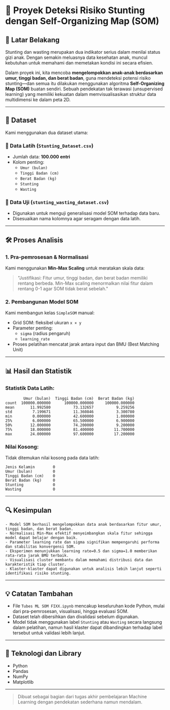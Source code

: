 # 🌱 Proyek Deteksi Risiko Stunting dengan Self-Organizing Map (SOM)

## 📘 Latar Belakang
Stunting dan wasting merupakan dua indikator serius dalam menilai status gizi anak. Dengan semakin meluasnya data kesehatan anak, muncul kebutuhan untuk memahami dan memetakan kondisi ini secara efisien.

Dalam proyek ini, kita mencoba **mengelompokkan anak-anak berdasarkan umur, tinggi badan, dan berat badan**, guna mendeteksi potensi risiko stunting—dan semua itu dilakukan menggunakan algoritma **Self-Organizing Map (SOM)** buatan sendiri. Sebuah pendekatan tak terawasi (unsupervised learning) yang memiliki kekuatan dalam memvisualisasikan struktur data multidimensi ke dalam peta 2D.

---

## 📂 Dataset

Kami menggunakan dua dataset utama:

### 🔹 Data Latih (`Stunting_Dataset.csv`)
- Jumlah data: **100.000 entri**
- Kolom penting:
  - `Umur (bulan)`
  - `Tinggi Badan (cm)`
  - `Berat Badan (kg)`
  - `Stunting`
  - `Wasting`

### 🔹 Data Uji (`stunting_wasting_dataset.csv`)
- Digunakan untuk menguji generalisasi model SOM terhadap data baru.
- Disesuaikan nama kolomnya agar seragam dengan data latih.

---

## 🛠️ Proses Analisis

### 1. **Pra-pemrosesan & Normalisasi**
Kami menggunakan **Min-Max Scaling** untuk meratakan skala data:

> "Justifikasi: Fitur umur, tinggi badan, dan berat badan memiliki rentang berbeda. Min-Max scaling menormalkan nilai fitur dalam rentang 0-1 agar SOM tidak berat sebelah."

### 2. **Pembangunan Model SOM**
Kami membangun kelas `SimpleSOM` manual:
- Grid SOM: fleksibel ukuran `x × y`
- Parameter penting:
  - `sigma` (radius pengaruh)
  - `learning_rate`
- Proses pelatihan mencatat jarak antara input dan BMU (Best Matching Unit)

---

## 📊 Hasil dan Statistik

### Statistik Data Latih:
```
        Umur (bulan)  Tinggi Badan (cm)  Berat Badan (kg)
count  100000.000000      100000.000000     100000.000000
mean       11.992580          73.132657          9.259256
std         7.199671          11.360846          3.300780
min         0.000000          42.600000          1.000000
25%         6.000000          65.500000          6.900000
50%        12.000000          74.200000          9.200000
75%        18.000000          81.400000         11.700000
max        24.000000          97.600000         17.200000
```

### Nilai Kosong:
Tidak ditemukan nilai kosong pada data latih:
```
Jenis Kelamin        0
Umur (bulan)         0
Tinggi Badan (cm)    0
Berat Badan (kg)     0
Stunting             0
Wasting              0
```

---

## 🔍 Kesimpulan

```
- Model SOM berhasil mengelompokkan data anak berdasarkan fitur umur, tinggi badan, dan berat badan.
- Normalisasi Min-Max efektif menyeimbangkan skala fitur sehingga model dapat belajar dengan baik.
- Parameter learning rate dan sigma signifikan mempengaruhi performa dan stabilitas konvergensi SOM.
- Eksperimen menunjukkan learning rate=0.5 dan sigma=1.0 memberikan rata-rata jarak BMU terbaik.
- Visualisasi cluster membantu dalam memahami distribusi data dan karakteristik tiap cluster.
- Klaster-klaster dapat digunakan untuk analisis lebih lanjut seperti identifikasi risiko stunting.
```

---

## 💡 Catatan Tambahan
- File `Tubes ML SOM FIXX.ipynb` mencakup keseluruhan kode Python, mulai dari pra-pemrosesan, visualisasi, hingga evaluasi SOM.
- Dataset telah dibersihkan dan divalidasi sebelum digunakan.
- Model tidak menggunakan label `Stunting` atau `Wasting` secara langsung dalam pelatihan, namun hasil klaster dapat dibandingkan terhadap label tersebut untuk validasi lebih lanjut.

---

## 🧠 Teknologi dan Library
- Python
- Pandas
- NumPy
- Matplotlib

---

> Dibuat sebagai bagian dari tugas akhir pembelajaran Machine Learning dengan pendekatan sederhana namun mendalam.
